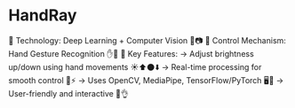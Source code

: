 # HandRay
🔹 Technology: Deep Learning + Computer Vision 🧠📷
🔹 Control Mechanism: Hand Gesture Recognition ✋🤖
🔹 Key Features:
      -> Adjust brightness up/down using hand movements ☀️⬆️🌑⬇️
      -> Real-time processing for smooth control 🎥⚡
      -> Uses OpenCV, MediaPipe, TensorFlow/PyTorch 🖥️🔬
      -> User-friendly and interactive 🌟👌

